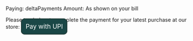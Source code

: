 Paying: deltaPayments
Amount: As shown on your bill

Please tap below to complete the payment for your latest purchase at our store:
<a href="upi://pay?pa=payments.delta@upi&pn=DELTAPAYMENTS&cu=INR" id="__UPI_BUTTON__" style="background: #1a4746;border: 2px solid #213b37;padding: 10px;text-decoration: none;color: white;font-size: larger;border-radius: 10px;">Pay with UPI</a>
